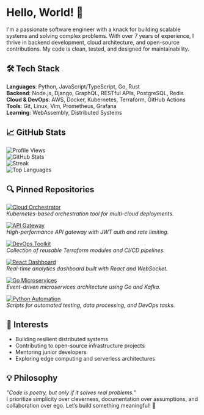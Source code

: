 # Hello, World! 👋  
I'm a passionate software engineer with a knack for building scalable systems and solving complex problems. With over 7 years of experience, I thrive in backend development, cloud architecture, and open-source contributions. My code is clean, tested, and designed for maintainability.  

## 🛠️ Tech Stack  
**Languages**: Python, JavaScript/TypeScript, Go, Rust  
**Backend**: Node.js, Django, GraphQL, RESTful APIs, PostgreSQL, Redis  
**Cloud & DevOps**: AWS, Docker, Kubernetes, Terraform, GitHub Actions  
**Tools**: Git, Linux, Vim, Prometheus, Grafana  
**Learning**: WebAssembly, Distributed Systems  

## 📈 GitHub Stats  
![Profile Views](https://komarev.com/ghpvc/?username=ettaevelyn458&style=flat-square)  
![GitHub Stats](https://github-readme-stats.vercel.app/api?username=ettaevelyn458&show_icons=true&theme=dark&hide_title=true)  
![Streak](https://github-readme-streak-stats.herokuapp.com?user=ettaevelyn458&theme=dark&date_format=M%20j%5B%2C%20Y%5D)  
![Top Languages](https://github-readme-stats.vercel.app/api/top-langs/?username=ettaevelyn458&layout=compact&theme=dark&hide=html,css)  

## 🔍 Pinned Repositories  
[![Cloud Orchestrator](https://github-readme-stats.vercel.app/api/pin/?username=ettaevelyn458&repo=cloud-orchestrator&theme=dark)](https://github.com/ettaevelyn458/cloud-orchestrator)  
*Kubernetes-based orchestration tool for multi-cloud deployments.*  

[![API Gateway](https://github-readme-stats.vercel.app/api/pin/?username=ettaevelyn458&repo=api-gateway&theme=dark)](https://github.com/ettaevelyn458/api-gateway)  
*High-performance API gateway with JWT auth and rate limiting.*  

[![DevOps Toolkit](https://github-readme-stats.vercel.app/api/pin/?username=ettaevelyn458&repo=devops-toolkit&theme=dark)](https://github.com/ettaevelyn458/devops-toolkit)  
*Collection of reusable Terraform modules and CI/CD pipelines.*  

[![React Dashboard](https://github-readme-stats.vercel.app/api/pin/?username=ettaevelyn458&repo=react-dashboard&theme=dark)](https://github.com/ettaevelyn458/react-dashboard)  
*Real-time analytics dashboard built with React and WebSocket.*  

[![Go Microservices](https://github-readme-stats.vercel.app/api/pin/?username=ettaevelyn458&repo=go-microservices&theme=dark)](https://github.com/ettaevelyn458/go-microservices)  
*Event-driven microservices architecture using Go and Kafka.*  

[![Python Automation](https://github-readme-stats.vercel.app/api/pin/?username=ettaevelyn458&repo=python-automation&theme=dark)](https://github.com/ettaevelyn458/python-automation)  
*Scripts for automated testing, data processing, and DevOps tasks.*  

## 🌱 Interests  
- Building resilient distributed systems  
- Contributing to open-source infrastructure projects  
- Mentoring junior developers  
- Exploring edge computing and serverless architectures  

## 💡 Philosophy  
*"Code is poetry, but only if it solves real problems."*  
I prioritize simplicity over cleverness, documentation over assumptions, and collaboration over ego. Let’s build something meaningful! 🚀
